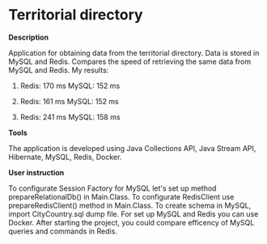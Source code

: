 # Territorial directory

**Description**

Application for obtaining data from the territorial directory. Data is stored in MySQL and Redis. Compares the speed of retrieving the same data from MySQL and Redis.
My results: 
1) Redis:	170 ms
MySQL:	152 ms

2) Redis:	161 ms
MySQL:	152 ms

3) Redis:	241 ms
MySQL:	158 ms


**Tools**

The application is developed using Java Collections API, Java Stream API, Hibernate, MySQL, Redis, Docker.

**User instruction**
 
To configurate Session Factory for MySQL let's set up method prepareRelationalDb() in Main.Class. 
To configurate RedisClient use prepareRedisClient() method in Main.Class.
To create schema in MySQL, import CityCountry.sql dump file.
For set up MySQL and Redis you can use Docker.
After starting the project, you could compare efficency of MySQL queries and commands in Redis.
